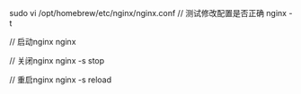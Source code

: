 sudo vi /opt/homebrew/etc/nginx/nginx.conf
// 测试修改配置是否正确
nginx -t 

// 启动nginx
nginx

// 关闭nginx
nginx -s stop

// 重启nginx
nginx -s reload